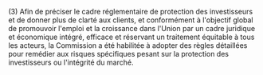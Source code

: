 (3) Afin de préciser le cadre réglementaire de protection des investisseurs et de donner plus de clarté aux clients, et conformément à l'objectif global de promouvoir l'emploi et la croissance dans l'Union par un cadre juridique et économique intégré, efficace et réservant un traitement équitable à tous les acteurs, la Commission a été habilitée à adopter des règles détaillées pour remédier aux risques spécifiques pesant sur la protection des investisseurs ou l'intégrité du marché.